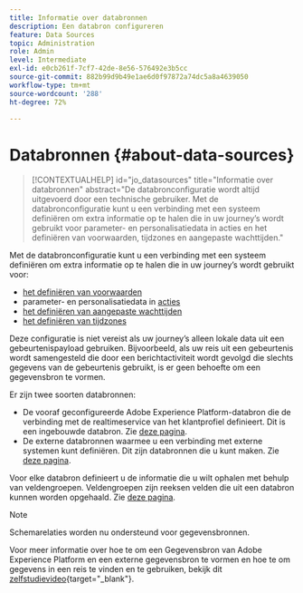 ```yaml
---
title: Informatie over databronnen
description: Een databron configureren
feature: Data Sources
topic: Administration
role: Admin
level: Intermediate
exl-id: e0cb261f-7cf7-42de-8e56-576492e3b5cc
source-git-commit: 882b99d9b49e1ae6d0f97872a74dc5a8a4639050
workflow-type: tm+mt
source-wordcount: '288'
ht-degree: 72%

---
```


# Databronnen {#about-data-sources}

>[!CONTEXTUALHELP]
>id="jo_datasources"
>title="Informatie over databronnen"
>abstract="De databronconfiguratie wordt altijd uitgevoerd door een technische gebruiker. Met de databronconfiguratie kunt u een verbinding met een systeem definiëren om extra informatie op te halen die in uw journey’s wordt gebruikt voor parameter- en personalisatiedata in acties en het definiëren van voorwaarden, tijdzones en aangepaste wachttijden."

Met de databronconfiguratie kunt u een verbinding met een systeem definiëren om extra informatie op te halen die in uw journey’s wordt gebruikt voor:

* [het definiëren van voorwaarden](../building-journeys/condition-activity.md)
* parameter- en personalisatiedata in [acties](../action/action.md)
* [het definiëren van aangepaste wachttijden](../building-journeys/wait-activity.md#custom)
* [het definiëren van tijdzones](../building-journeys/timezone-management.md)

Deze configuratie is niet vereist als uw journey’s alleen lokale data uit een gebeurtenispayload gebruiken. Bijvoorbeeld, als uw reis uit een gebeurtenis wordt samengesteld die door een berichtactiviteit wordt gevolgd die slechts gegevens van de gebeurtenis gebruikt, is er geen behoefte om een gegevensbron te vormen.

Er zijn twee soorten databronnen:

* De vooraf geconfigureerde Adobe Experience Platform-databron die de verbinding met de realtimeservice van het klantprofiel definieert. Dit is een ingebouwde databron. Zie [deze pagina](../datasource/adobe-experience-platform-data-source.md).
* De externe databronnen waarmee u een verbinding met externe systemen kunt definiëren. Dit zijn databronnen die u kunt maken. Zie [deze pagina](../datasource/external-data-sources.md).

Voor elke databron definieert u de informatie die u wilt ophalen met behulp van veldengroepen. Veldengroepen zijn reeksen velden die uit een databron kunnen worden opgehaald. Zie [deze pagina](../datasource/configure-data-sources.md#define-field-groups).

>[!NOTE]
>
>Schemarelaties worden nu ondersteund voor gegevensbronnen.

Voor meer informatie over hoe te om een Gegevensbron van Adobe Experience Platform en een externe gegevensbron te vormen en hoe te om gegevens in een reis te vinden en te gebruiken, bekijk dit [zelfstudievideo](https://experienceleague.adobe.com/docs/journey-orchestration-learn/tutorials/configure-data-sources.html){target=&quot;_blank&quot;}.
